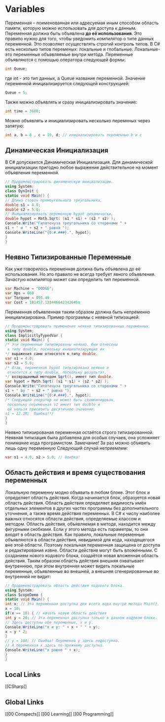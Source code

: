 # Variables 
Переменная – поименованная или адресуемая иным способом область памяти, которую можно использовать для доступа к данным.
Переменная должна быть объявлена __до её использования__. Это правило нужно для того, чтобы уведомить компилятор о типе данных переменной. Это позволяет осуществлять строгий контроль типов. 
В С# есть несколько типов переменых: локальные и глобальные.
Локальные-это переменные объявляемые внутри метода.
Переменные объявляются с помощью оператора следующей формы:
```csharp 
int Queue;
```
 где int - это тип данных, а Queue название переменной.
 Значение переменной инициализируется следующей конструкцией:
 ```csharp 
 Queue = 5;
 ```
 Также можно объявлять и сразу инициализировать значение:
 ```csharp 
 int time = 3600;
 ```
 Можно объявлять и инициализировать несколько перемнных через запятую:
 ```csharp
 int а, b = 8 , с = 19, d; // инициализировать переменные b и с
 ```
## Динамическая Инициализация 
В C# допускается Динамическая Инициализация. Для динамической инициализации пригодно любое выражение действительное на момент объявления переменной.
```csharp
// Продемонстрировать динамическую инициализацию.
using System;
class DynInit {
static void Main() {
// Длина сторон прямоугольного треугольника,
double s1 = 4.0;
double s2 = 5.0;
// Инициализировать переменную hypot динамически,
double hypot = Math.Sqrt( (s1 * s1) + (s2 * s2) );
Console.Write("Гипотенуза треугольника со сторонами " +
s1 + " и " + s2 + " равна ");
Console.WriteLine("{0:#.###}.", hypot);
}
}
```
## Неявно Типизированные Переменные
Как уже говорилось переменная должна быть объявлена до её использования. Но это правило не всегда требует явного объявления. Зачастую компилятор может сам определить тип переменной. 
```csharp 
var Machine = "DODGE";
var Hps = 660
var Torquee = 895.49
var Cost = 181457.123446642342645m
```
Переменная объявленная таким образом должна быть непременно инициализирована.
Пример программы с неявной типизацией:
```csharp 
// Продемонстрировать применение неявно типизированных переменных.
using System;
class ImplicitlyTypedVar {
static void Main() {
/* Эти переменные типизированы неявно. Они отнесены
 к типу double, поскольку инициализирующие их
*/ выражения сами относятся к типу double.
var s1 = 4.0;
var s2 = 5.0;
/* Итак, переменная hypot типизирована неявно и
 относится к типу double, поскольку результат,
*/ возвращаемый методом Sqrt(), имеет тип double.
var hypot = Math.Sqrt( (s1 * s1) + (s2 * s2) );
Console.Write("Гипотенуза треугольника со сторонами " +
s1 + " by " + s2 + " равна ");
Console.WriteLine("{0:#.###}.", hypot);
/* Следующий оператор не может быть скомпилирован,
 поскольку переменная s1 имеет тип double и
 ей нельзя присвоить десятичное значение.
s1 = 12.2М;  Ошибка!*/ 
}
}
```
Неявно типизированая переменная остаётся строго типизированной. Неявная типизация была добавлена для особых случаев, она усложняет понимание кода програмистом.
Замечание! 
За раз можно объявить лишь одну переменную 
Следующий случай неприемлем:
```csharp
var s1 = 4.0, s2 = 5.0; // Ошибка!
```
## Область действия и время существования переменных
Локальную переменну модно объявить в любом блоке. Этот блок и определяет область действия. Когда начинается блок, образуется новая область действия. Область действия определяет видимость имён отдельных элементов в других частях программы без дополнительного уточнения, а также время действия переменных. В C# к числу наиболее важных относятся области действия, определяемые классом и методом. 
Область действия, объявляемая в методе, находится между фигурными скобками. Если у этого метода есть параметры, то они входят в область действия. Как правило, локальные переменные объявляются в области действия, невидимой
для кода, находящегося вне этой области. Поэтому локальная переменная защищена от доступа и редактирования извне.
Области действия могут быть вложенными. С созданием нового кодового блока, создаётся новая вложенная область действия. Таким образом область действия внешняя охватывает внутреннюю, при этом внутренняя может видеть локальные переменные, объявленные во внешней, а внешняя сгенерированные во внутренней не видит:
```csharp
// Продемонстрировать область действия кодового блока.
using System;
class ScopeDemo {
static void Main() {
int x; // Эта переменная доступна для всего кода внутри метода Main().
х = 10;
if(x == 10) { // начать новую область действия
int у = 20; // Эта переменная доступна только в данном кодовом блоке.
// Здесь доступны обе переменные, х и у.
Console.WriteLine("х и у: " + х + " " + у);
х = у * 2;
}
// у = 100; // Ошибка! Переменна у здесь недоступна.
// А переменная х здесь по-прежнему доступна.
Console.WriteLine("х равно " + х);
}
}
```




 


## Local Links 
[[CSharp]]


## Global Links
[[00 Conspects]]
[[00 Learning]]
[[00 Programming]]
